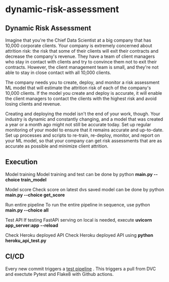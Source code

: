 # dynamic-risk-assessment


## Dynamic Risk Assessment

Imagine that you're the Chief Data Scientist at a big company that has 10,000 corporate clients. Your company is extremely concerned about attrition risk: the risk that some of their clients will exit their contracts and decrease the company's revenue. They have a team of client managers who stay in contact with clients and try to convince them not to exit their contracts. However, the client management team is small, and they're not able to stay in close contact with all 10,000 clients.

The company needs you to create, deploy, and monitor a risk assessment ML model that will estimate the attrition risk of each of the company's 10,000 clients. If the model you create and deploy is accurate, it will enable the client managers to contact the clients with the highest risk and avoid losing clients and revenue.

Creating and deploying the model isn't the end of your work, though. Your industry is dynamic and constantly changing, and a model that was created a year or a month ago might not still be accurate today. Set up regular monitoring of your model to ensure that it remains accurate and up-to-date. Set up processes and scripts to re-train, re-deploy, monitor, and report on your ML model, so that your company can get risk assessments that are as accurate as possible and minimize client attrition.

## Execution

Model training
Model training and test can be done by python **main.py --choice train_model**

Model score
Check score on latest dvs saved model can be done by python **main.py --choice get_score**

Run entire pipeline
To run the entire pipeline in sequence, use python **main.py --choice all**

Test API
If testing FastAPi serving on local is needed, execute **uvicorn app_server:app --reload**

Check Heroku deployed API
Check Heroku deployed API using **python heroku_api_test.py**

## CI/CD
Every new commit triggers a [test pipeline](https://github.com/edwards158/fastapi-heroku/blob/master/.github/workflows/python-app.yml)&nbsp;. This triggers a pull from DVC and exectute Pytest and Flake8 with Github actions.  
